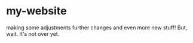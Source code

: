 # my-website

making some adjustments
further changes
and even more new stuff!
But, wait. It's not over yet.